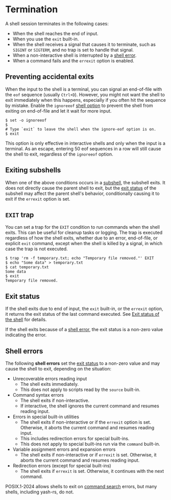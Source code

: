 # Termination

A shell session terminates in the following cases:

- When the shell reaches the end of input.
- When you use the `exit` built-in.
- When the shell receives a signal that causes it to terminate, such as `SIGINT` or `SIGTERM`, and no trap is set to handle that signal.
- When a non-interactive shell is interrupted by a [shell error](#shell-errors).
- When a command fails and the `errexit` option is enabled.

## Preventing accidental exits

When the input to the shell is a terminal, you can signal an end-of-file with the `eof` sequence (usually `Ctrl+D`). However, you might not want the shell to exit immediately when this happens, especially if you often hit the sequence by mistake. Enable the `ignoreeof` [shell option] to prevent the shell from exiting on end-of-file and let it wait for more input.

```shell,no_run
$ set -o ignoreeof
$ 
# Type `exit` to leave the shell when the ignore-eof option is on.
$ exit
```

This option is only effective in interactive shells and only when the input is a terminal. As an escape, entering 50 eof sequences in a row will still cause the shell to exit, regardless of the `ignoreeof` option.

## Exiting subshells

When one of the above conditions occurs in a [subshell](environment.md#subshells), the subshell exits. It does not directly cause the parent shell to exit, but the [exit status] of the subshell may affect the parent shell's behavior, conditionally causing it to exit if the `errexit` option is set.

## `EXIT` trap

You can set a trap for the `EXIT` condition to run commands when the shell exits. This can be useful for cleanup tasks or logging. The trap is executed regardless of how the shell exits, whether due to an error, end-of-file, or explicit `exit` command, except when the shell is killed by a signal, in which case the trap is not executed.

```shell,one_shot
$ trap 'rm -f temporary.txt; echo "Temporary file removed."' EXIT
$ echo "Some data" > temporary.txt
$ cat temporary.txt
Some data
$ exit
Temporary file removed.
```

## Exit status

If the shell exits due to end of input, the `exit` built-in, or the `errexit` option, it returns the exit status of the last command executed. See [Exit status of the shell](language/commands/exit_status.md#exit-status-of-the-shell) for details.

If the shell exits because of a [shell error], the exit status is a non-zero value indicating the error.

## Shell errors

The following **shell errors** set the [exit status] to a non-zero value and may cause the shell to exit, depending on the situation:

- Unrecoverable errors reading input
    - The shell exits immediately.
    - This does not apply to scripts read by the `source` built-in.
- Command syntax errors
    - The shell exits if non-interactive.
    - If interactive, the shell ignores the current command and resumes reading input.
- Errors in special built-in utilities
    - The shell exits if non-interactive or if the `errexit` option is set. Otherwise, it aborts the current command and resumes reading input.
    - This includes redirection errors for special built-ins.
    - This does not apply to special built-ins run via the `command` built-in.
- Variable assignment errors and expansion errors
    - The shell exits if non-interactive or if `errexit` is set. Otherwise, it aborts the current command and resumes reading input.
- Redirection errors (except for special built-ins)
    - The shell exits if `errexit` is set. Otherwise, it continues with the next command.

POSIX.1-2024 allows shells to exit on [command search](language/commands/simple.md#command-search) errors, but many shells, including yash-rs, do not.

[exit status]: #exit-status
[shell error]: #shell-errors
[shell option]: options.md
